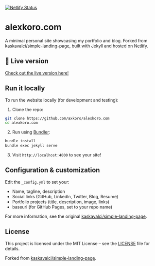 [![Netlify Status](https://api.netlify.com/api/v1/badges/73f67962-24ba-40f7-a95c-7bf17c8c8c91/deploy-status)](https://app.netlify.com/projects/alexkoro/deploys)

# alexkoro.com

A minimal personal site showcasing my portfolio and blog. Forked from [kaskavalci/simple-landing-page](https://github.com/kaskavalci/simple-landing-page), built with [Jekyll](https://jekyllrb.com/) and hosted on [Netlify](https://www.netlify.com/).

## 🚀 Live version

[Check out the live version here!](https://alexkoro.com)

## Run it locally

To run the website locally (for development and testing):

1. Clone the repo:
```bash
git clone https://github.com/axkoro/alexkoro.com
cd alexkoro.com
```

2. Run using [Bundler](https://bundler.io/):
```bash
bundle install
bundle exec jekyll serve
```

3. Visit `http://localhost:4000` to see your site!

## Configuration & customization

Edit the `_config.yml` to set your:
- Name, tagline, description
- Social links (GitHub, LinkedIn, Twitter, Blog, Resume)
- Portfolio projects (title, description, image, links)
- baseurl (for GitHub Pages, set to your repo name)

For more information, see the original [kaskavalci/simple-landing-page](https://github.com/kaskavalci/simple-landing-page).


## License

This project is licensed under the MIT License – see the [LICENSE](/LICENSE) file for details.

Forked from [kaskavalci/simple-landing-page](https://github.com/kaskavalci/simple-landing-page).